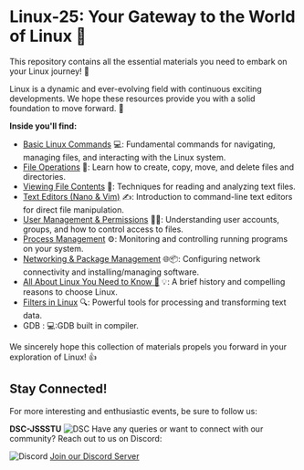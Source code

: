 # Linux-25: Your Gateway to the World of Linux 🚀

This repository contains all the essential materials you need to embark on your Linux journey! 🐧

Linux is a dynamic and ever-evolving field with continuous exciting developments. We hope these resources provide you with a solid foundation to move forward. 🌱

**Inside you'll find:**

* [Basic Linux Commands](#basic-linux-commands) 💻: Fundamental commands for navigating, managing files, and interacting with the Linux system.
* [File Operations](#2-file-operations) 📂: Learn how to create, copy, move, and delete files and directories.
* [Viewing File Contents](#3-viewing-file-contents) 👀: Techniques for reading and analyzing text files.
* [Text Editors (Nano & Vim)](#4-text-editors-nano--vim) ✍️: Introduction to command-line text editors for direct file manipulation.
* [User Management & Permissions](#5-user-management--permissions) 👤🔑: Understanding user accounts, groups, and how to control access to files.
* [Process Management](#6-process-management-130---200) ⚙️: Monitoring and controlling running programs on your system.
* [Networking & Package Management](#7-networking--package-management-200---230) 🌐📦: Configuring network connectivity and installing/managing software.
* [All About Linux You Need to Know 🤔](#all-about-linux-you-need-to-know-) 💡: A brief history and compelling reasons to choose Linux.
* [Filters in Linux](#filters-in-linux) 🔍: Powerful tools for processing and transforming text data.
* GDB :  💻:GDB  built in compiler.

We sincerely hope this collection of materials propels you forward in your exploration of Linux! 👍


## Stay Connected!

For more interesting and enthusiastic events, be sure to follow us:

**DSC-JSSSTU**
<img src = "https://th.bing.com/th/id/OIP.NXxTDEskRNANYm8A_gEpywAAAA?rs=1&pid=ImgDetMain" alt ="DSC">
Have any queries or want to connect with our community? Reach out to us on Discord:

<img src="https://img.shields.io/badge/Discord-7289DA?style=for-the-badge&logo=discord&logoColor=white" alt="Discord"> [Join our Discord Server](https://discord.com/channels/1333840078732263435/1335652072984416287/1363559810221740235)





